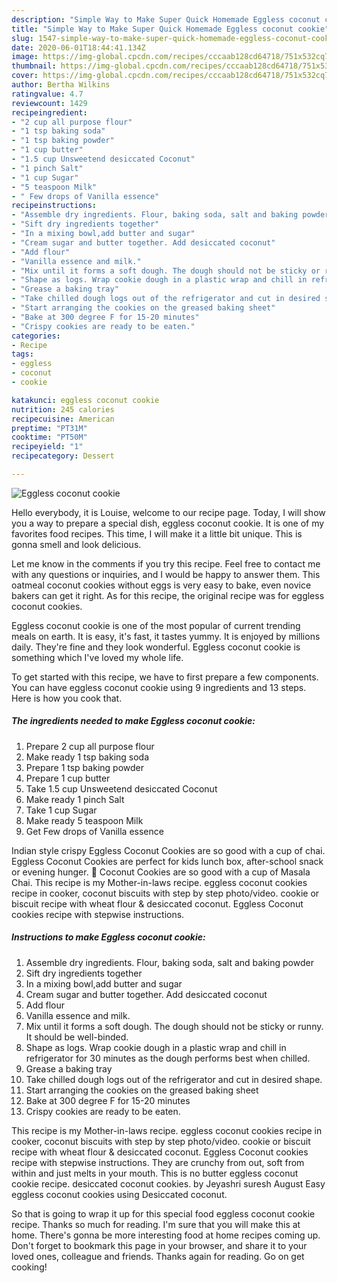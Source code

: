 ```yaml
---
description: "Simple Way to Make Super Quick Homemade Eggless coconut cookie"
title: "Simple Way to Make Super Quick Homemade Eggless coconut cookie"
slug: 1547-simple-way-to-make-super-quick-homemade-eggless-coconut-cookie
date: 2020-06-01T18:44:41.134Z
image: https://img-global.cpcdn.com/recipes/cccaab128cd64718/751x532cq70/eggless-coconut-cookie-recipe-main-photo.jpg
thumbnail: https://img-global.cpcdn.com/recipes/cccaab128cd64718/751x532cq70/eggless-coconut-cookie-recipe-main-photo.jpg
cover: https://img-global.cpcdn.com/recipes/cccaab128cd64718/751x532cq70/eggless-coconut-cookie-recipe-main-photo.jpg
author: Bertha Wilkins
ratingvalue: 4.7
reviewcount: 1429
recipeingredient:
- "2 cup all purpose flour"
- "1 tsp baking soda"
- "1 tsp baking powder"
- "1 cup butter"
- "1.5 cup Unsweetend desiccated Coconut"
- "1 pinch Salt"
- "1 cup Sugar"
- "5 teaspoon Milk"
- " Few drops of Vanilla essence"
recipeinstructions:
- "Assemble dry ingredients. Flour, baking soda, salt and baking powder"
- "Sift dry ingredients together"
- "In a mixing bowl,add butter and sugar"
- "Cream sugar and butter together. Add desiccated coconut"
- "Add flour"
- "Vanilla essence and milk."
- "Mix until it forms a soft dough. The dough should not be sticky or runny. It should be well-binded."
- "Shape as logs. Wrap cookie dough in a plastic wrap and chill in refrigerator for 30 minutes as the dough performs best when chilled."
- "Grease a baking tray"
- "Take chilled dough logs out of the refrigerator and cut in desired shape."
- "Start arranging the cookies on the greased baking sheet"
- "Bake at 300 degree F for 15-20 minutes"
- "Crispy cookies are ready to be eaten."
categories:
- Recipe
tags:
- eggless
- coconut
- cookie

katakunci: eggless coconut cookie 
nutrition: 245 calories
recipecuisine: American
preptime: "PT31M"
cooktime: "PT50M"
recipeyield: "1"
recipecategory: Dessert

---
```



![Eggless coconut cookie](https://img-global.cpcdn.com/recipes/cccaab128cd64718/751x532cq70/eggless-coconut-cookie-recipe-main-photo.jpg)

Hello everybody, it is Louise, welcome to our recipe page. Today, I will show you a way to prepare a special dish, eggless coconut cookie. It is one of my favorites food recipes. This time, I will make it a little bit unique. This is gonna smell and look delicious.

Let me know in the comments if you try this recipe. Feel free to contact me with any questions or inquiries, and I would be happy to answer them. This oatmeal coconut cookies without eggs is very easy to bake, even novice bakers can get it right. As for this recipe, the original recipe was for eggless coconut cookies.

Eggless coconut cookie is one of the most popular of current trending meals on earth. It is easy, it's fast, it tastes yummy. It is enjoyed by millions daily. They're fine and they look wonderful. Eggless coconut cookie is something which I've loved my whole life.


To get started with this recipe, we have to first prepare a few components. You can have eggless coconut cookie using 9 ingredients and 13 steps. Here is how you cook that.

<!--inarticleads1-->

##### The ingredients needed to make Eggless coconut cookie:

1. Prepare 2 cup all purpose flour
1. Make ready 1 tsp baking soda
1. Prepare 1 tsp baking powder
1. Prepare 1 cup butter
1. Take 1.5 cup Unsweetend desiccated Coconut
1. Make ready 1 pinch Salt
1. Take 1 cup Sugar
1. Make ready 5 teaspoon Milk
1. Get  Few drops of Vanilla essence


Indian style crispy Eggless Coconut Cookies are so good with a cup of chai. Eggless Coconut Cookies are perfect for kids lunch box, after-school snack or evening hunger. 🙂 Coconut Cookies are so good with a cup of Masala Chai. This recipe is my Mother-in-laws recipe. eggless coconut cookies recipe in cooker, coconut biscuits with step by step photo/video. cookie or biscuit recipe with wheat flour &amp; desiccated coconut. Eggless Coconut cookies recipe with stepwise instructions. 

<!--inarticleads2-->

##### Instructions to make Eggless coconut cookie:

1. Assemble dry ingredients. Flour, baking soda, salt and baking powder
1. Sift dry ingredients together
1. In a mixing bowl,add butter and sugar
1. Cream sugar and butter together. Add desiccated coconut
1. Add flour
1. Vanilla essence and milk.
1. Mix until it forms a soft dough. The dough should not be sticky or runny. It should be well-binded.
1. Shape as logs. Wrap cookie dough in a plastic wrap and chill in refrigerator for 30 minutes as the dough performs best when chilled.
1. Grease a baking tray
1. Take chilled dough logs out of the refrigerator and cut in desired shape.
1. Start arranging the cookies on the greased baking sheet
1. Bake at 300 degree F for 15-20 minutes
1. Crispy cookies are ready to be eaten.


This recipe is my Mother-in-laws recipe. eggless coconut cookies recipe in cooker, coconut biscuits with step by step photo/video. cookie or biscuit recipe with wheat flour &amp; desiccated coconut. Eggless Coconut cookies recipe with stepwise instructions. They are crunchy from out, soft from within and just melts in your mouth. This is no butter eggless coconut cookie recipe. desiccated coconut cookies. by Jeyashri suresh August Easy eggless coconut cookies using Desiccated coconut. 

So that is going to wrap it up for this special food eggless coconut cookie recipe. Thanks so much for reading. I'm sure that you will make this at home. There's gonna be more interesting food at home recipes coming up. Don't forget to bookmark this page in your browser, and share it to your loved ones, colleague and friends. Thanks again for reading. Go on get cooking!
